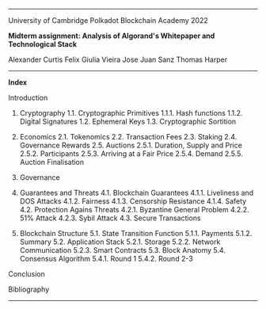 ﻿_______
University of Cambridge
Polkadot Blockchain Academy 2022

**Midterm assignment: Analysis of Algorand's Whitepaper and Technological Stack**

Alexander Curtis
Felix
Giulia Vieira
Jose Juan Sanz
Thomas Harper
________

**Index**

Introduction

1. Cryptography
	1.1. Cryptographic Primitives
		1.1.1. Hash functions
		1.1.2. Digital Signatures
	1.2. Ephemeral Keys
	1.3. Cryptographic Sortition

2. Economics
	2.1. Tokenomics
	2.2. Transaction Fees
	2.3. Staking
	2.4. Governance Rewards
	2.5. Auctions
	2.5.1. Duration, Supply and Price
	2.5.2. Participants
	2.5.3. Arriving at a Fair Price
	2.5.4. Demand
	2.5.5. Auction Finalisation

3. Governance

4. Guarantees and Threats
	4.1. Blockchain Guarantees
	4.1.1. Liveliness and DOS Attacks
	4.1.2. Fairness
	4.1.3. Censorship Resistance
	4.1.4. Safety
	4.2. Protection Agains Threats
	4.2.1.  Byzantine General Problem
	4.2.2. 51% Attack
	4.2.3. Sybil Attack
	4.3. Secure Transactions
	
5. Blockchain Structure
	5.1. State Transition Function
	5.1.1. Payments
	5.1.2. Summary
	5.2.  Application Stack
	5.2.1. Storage
	5.2.2. Network Communication
	5.2.3. Smart Contracts
	5.3. Block Anatomy
	5.4. Consensus Algorithm
	5.4.1. Round 1
	5.4.2. Round 2-3

Conclusion

Bibliography

_____
	
